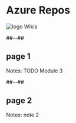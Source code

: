 <!-- .slide: class="transition bg-pink" -->
# Azure Repos
![logo](./assets/images/services/repos/logo.svg)
Wikis

##--##

## page 1

Notes:
TODO Module 3

##--##

## page 2

Notes:
note 2
